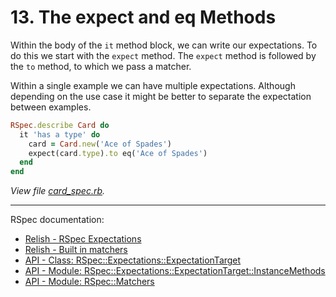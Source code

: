 # 13. The expect and eq Methods

Within the body of the `it` method block, we can write our expectations. To do this we start with the `expect` method. The `expect` method is followed by the `to` method, to which we pass a matcher.

Within a single example we can have multiple expectations. Although depending on the use case it might be better to separate the expectation between examples.

```ruby
RSpec.describe Card do
  it 'has a type' do
    card = Card.new('Ace of Spades')
    expect(card.type).to eq('Ace of Spades')
  end
end
```

_View file [card_spec.rb](/spec/card_spec.rb)._

---

RSpec documentation:

- [Relish - RSpec Expectations](https://relishapp.com/rspec/rspec-core/v/3-12/docs/example-groups/basic-structure-describe-it)
- [Relish - Built in matchers](https://relishapp.com/rspec/rspec-expectations/v/3-12/docs)
- [API - Class: RSpec::Expectations::ExpectationTarget](https://rspec.info/documentation/3.12/rspec-expectations/RSpec/Expectations/ExpectationTarget.html)
- [API - Module: RSpec::Expectations::ExpectationTarget::InstanceMethods](https://rspec.info/documentation/3.12/rspec-expectations/RSpec/Expectations/ExpectationTarget/InstanceMethods.html)
- [API - Module: RSpec::Matchers](https://rspec.info/documentation/3.12/rspec-expectations/RSpec/Matchers.html)

